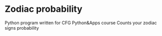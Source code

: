 # Zodiac probability
Python program written for CFG Python&Apps course 
Counts your zodiac signs probability
